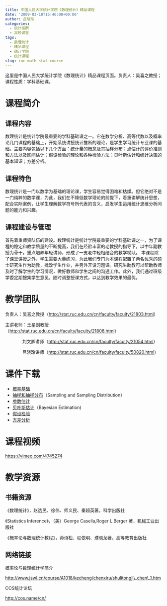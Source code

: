 ```yaml
---
title: 中国人民大学统计学院《数理统计》精品课程
date: '2009-03-18T16:46:08+00:00'
author: 吕晓玲
categories:
  - 统计推断
  - 高校课堂
tags:
  - 数理统计
  - 精品课程
  - 统计学院
  - 统计课程
slug: ruc-math-stat-course
---
```


这里是中国人民大学统计学院《数理统计》精品课程页面。负责人：吴喜之教授；课程性质：学科基础课。

# 课程简介

## 课程内容

数理统计是统计学院最重要的学科基础课之一。它在数学分析、高等代数以及概率论几门课程的基础上，开始系统讲授统计推断的理论，是学生学习统计专业课的基础。主要内容包括以下几个方面：统计量的概念及其抽样分布；点估计的评价准则和方法以及区间估计；假设检验的理论和各种检验方法；贝叶斯估计和统计决策的基本知识；方差分析。
<!--more-->

## 课程特色

数理统计是一门以数学为基础的理论课，学生容易觉得困难和枯燥。但它绝对不是一门纯粹的数学课，为此，我们在不降低数学理论的前提下，着重讲解统计思想，配合实际案例，让学生理解数学符号所代表的含义，启发学生运用统计思维分析问题的能力和兴趣。

## 课程建设与管理

首先着重师资队伍的建设。数理统计是统计学院最重要的学科基础课之一，为了课程的稳定和教学质量的不断提高，我们在经验丰富的老教授的指导下，以中年副教授为骨干，重点培养年轻讲师，形成了一支老中轻相结合的教学梯队。 本课程除了课堂讲授之外，学生需要大量练习，为此我们专门为本课程配置了两名优秀的硕士研究生作为助教，批改学生作业，并另外开设习题课。研究生助教可以帮助教师及时了解学生的学习情况，做好教师和学生之间的沟通工作。此外，我们通过班级学委定期搜集学生意见，随时调整授课方式，以达到教学效果的最优。

# 教学团队

负责人：吴喜之教授（<http://stat.ruc.edu.cn/cn/faculty/faculty/21803.html>）

主讲老师：王星副教授（<http://stat.ruc.edu.cn/cn/faculty/faculty/21808.html>）

              刘文卿讲师（<http://stat.ruc.edu.cn/cn/faculty/faculty/21054.html>）

              吕晓玲讲师（<http://stat.ruc.edu.cn/cn/faculty/faculty/50820.html>）

# 课件下载

* [概率基础](https://uploads.cosx.org/wp-content/uploads/2009/06/Probability.ppt)
* [抽样和抽样分布](https://uploads.cosx.org/wp-content/uploads/2009/06/Sampling_dist.ppt)（Sampling and Sampling Distribution）
* [参数估计](https://uploads.cosx.org/wp-content/uploads/2009/06/Parameter_est.ppt)
* [贝叶斯估计](https://uploads.cosx.org/wp-content/uploads/2009/06/Bayes.ppt)（Bayesian Estimation)
* [假设检验](https://uploads.cosx.org/wp-content/uploads/2009/06/Hypothesis_test.ppt)
* [方差分析](https://uploads.cosx.org/wp-content/uploads/2009/06/ANOVA.ppt)

# 课程视频

<https://vimeo.com/4745274>

# 教学资源

## 书籍资源

《数理统计》，赵选民、徐伟、师义民、秦超英著，科学出版社

《Statistics Inference》，（美）George Casella,Roger L.Berger 著，机械工业出版社

《概率论与数理统计教程》，茆诗松、程依明、濮晓龙著，高等教育出版社

## 网络链接

概率论与数理统计学简介

<http://www.jswl.cn/course/A1018/kecheng/chenxiru/shulitongji\_chen\_1.htm>

COS统计论坛

<http://cos.name/cn/>
